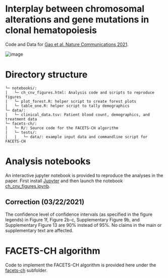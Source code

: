 # Interplay between chromosomal alterations and gene mutations in clonal hematopoiesis
Code and Data for [Gao et al. Nature Communications 2021](https://www.nature.com/articles/s41467-020-20565-7).

![image](/onco.png)

# Directory structure
```
└─ notebooks/:
|   └─ ch_cnv_figures.html: Analysis code and scripts to reproduce figures
|   └─ plot_forest.R: helper script to create forest plots
|   └─ table_one.R: helper script to tally demographics
└─ data/:
|   └─ clinical_data.tsv: Patient blood count, demographics, and treatment data
└─ facets-ch/:
|   └─ R/: Source code for the FACETS-CH algorithm
|   └─ tests/:
|   |   └─ data/: example input data and commandline script for FACETS-CH
```
# Analysis notebooks
An interactive jupyter notebook is provided to reproduce the analyses in the paper. First install [Jupyter](https://jupyter.org/) and then launch the notebook [ch_cnv_figures.ipynb](https://github.com/papaemmelab/Gao_NC_CH/blob/main/notebooks/ch_cnv_figures.ipynb).
## Correction (03/22/2021)
The confidence level of confidence intervals (as specified in the figure legends) in Figure 1f, Figure 2b-c,  Supplementary Figure 9b, and Supplementary Figure 13 are 90% instead of 95%. No claims in the main or supplementary text are affected. 


# FACETS-CH algorithm
Code to implement the FACETS-CH algorithm is provided here under the [facets-ch](https://github.com/papaemmelab/Gao_NC_CH/tree/main/facets-ch) subfolder.
